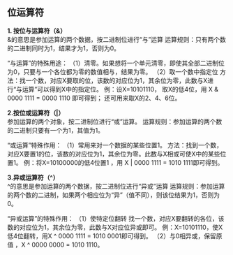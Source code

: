 ## 位运算符

**1. 按位与运算符（&）**  
&的意思是参加运算的两个数据，按二进制位进行“与”运算
运算规则：只有两个数的二进制同时为1，结果才为1，否则为0。

“与运算”的特殊用途：
（1）清零。如果想将一个单元清零，即使其全部二进制位为0，只要与一个各位都为零的数值相与，结果为零。
（2）取一个数中指定位
方法：找一个数，对应X要取的位，该数的对应位为1，其余位为零，此数与X进行“与运算”可以得到X中的指定位。
例：设X=10101110，
    取X的低4位，用 X & 0000 1111 = 0000 1110 即可得到；
    还可用来取X的2、4、6位。

**2.按位或运算符（|）**  
参加运算的两个对象，按二进制位进行“或”运算。
运算规则：参加运算的两个数的二进制只要有一个为1，其值为1。

“或运算”特殊作用：
（1）常用来对一个数据的某些位置1。
方法：找到一个数，对应X要置1的位，该数的对应位为1，其余位为零。此数与X相或可使X中的某些位置1。
例：将X=10100000的低4位置1 ，用 X | 0000 1111 = 1010 1111即可得到。

**3.异或运算符（^）**  
^的意思是参加运算的两个数据，按二进制位进行“异或”运算
运算规则：参加运算的两个数的二进制，如果两个相应位为“异”（值不同），则该位结果为1，否则为0。  

“异或运算”的特殊作用：
（1）使特定位翻转 找一个数，对应X要翻转的各位，该数的对应位为1，其余位为零，此数与X对应位异或即可。
例：X=10101110，使X低4位翻转，用X ^ 0000 1111 = 1010 0001即可得到。
（2）与0相异或，保留原值 ，X ^ 0000 0000 = 1010 1110。

